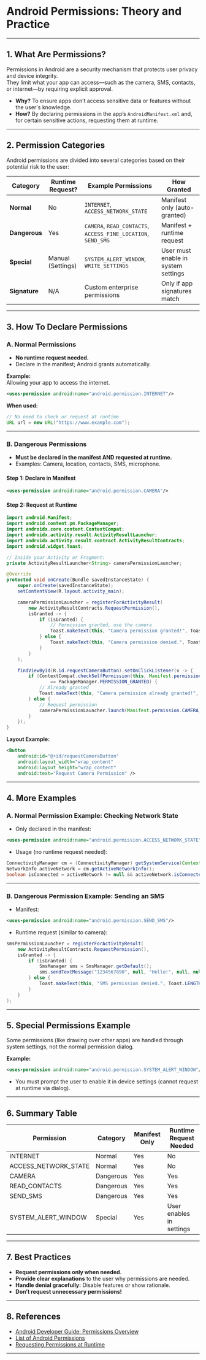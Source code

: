 # Android Permissions: Theory and Practice

---

## 1. **What Are Permissions?**

Permissions in Android are a security mechanism that protects user privacy and device integrity.  
They limit what your app can access—such as the camera, SMS, contacts, or internet—by requiring explicit approval.

- **Why?** To ensure apps don’t access sensitive data or features without the user's knowledge.
- **How?** By declaring permissions in the app’s `AndroidManifest.xml` and, for certain sensitive actions, requesting them at runtime.

---

## 2. **Permission Categories**

Android permissions are divided into several categories based on their potential risk to the user:

| Category           | Runtime Request? | Example Permissions                | How Granted                |
|--------------------|------------------|------------------------------------|----------------------------|
| **Normal**         | No               | `INTERNET`, `ACCESS_NETWORK_STATE` | Manifest only (auto-granted)|
| **Dangerous**      | Yes              | `CAMERA`, `READ_CONTACTS`, `ACCESS_FINE_LOCATION`, `SEND_SMS` | Manifest + runtime request |
| **Special**        | Manual (Settings)| `SYSTEM_ALERT_WINDOW`, `WRITE_SETTINGS` | User must enable in system settings |
| **Signature**      | N/A              | Custom enterprise permissions      | Only if app signatures match|

---

## 3. **How To Declare Permissions**

### **A. Normal Permissions**
- **No runtime request needed.**
- Declare in the manifest; Android grants automatically.

**Example:**  
Allowing your app to access the internet.
```xml
<uses-permission android:name="android.permission.INTERNET"/>
```
**When used:**  
```java
// No need to check or request at runtime
URL url = new URL("https://www.example.com");
```

---

### **B. Dangerous Permissions**
- **Must be declared in the manifest AND requested at runtime.**
- Examples: Camera, location, contacts, SMS, microphone.

#### **Step 1: Declare in Manifest**
```xml
<uses-permission android:name="android.permission.CAMERA"/>
```

#### **Step 2: Request at Runtime**
```java
import android.Manifest;
import android.content.pm.PackageManager;
import androidx.core.content.ContextCompat;
import androidx.activity.result.ActivityResultLauncher;
import androidx.activity.result.contract.ActivityResultContracts;
import android.widget.Toast;

// Inside your Activity or Fragment:
private ActivityResultLauncher<String> cameraPermissionLauncher;

@Override
protected void onCreate(Bundle savedInstanceState) {
    super.onCreate(savedInstanceState);
    setContentView(R.layout.activity_main);

    cameraPermissionLauncher = registerForActivityResult(
        new ActivityResultContracts.RequestPermission(),
        isGranted -> {
            if (isGranted) {
                // Permission granted, use the camera
                Toast.makeText(this, "Camera permission granted!", Toast.LENGTH_SHORT).show();
            } else {
                Toast.makeText(this, "Camera permission denied.", Toast.LENGTH_SHORT).show();
            }
        }
    );

    findViewById(R.id.requestCameraButton).setOnClickListener(v -> {
        if (ContextCompat.checkSelfPermission(this, Manifest.permission.CAMERA)
                == PackageManager.PERMISSION_GRANTED) {
            // Already granted
            Toast.makeText(this, "Camera permission already granted!", Toast.LENGTH_SHORT).show();
        } else {
            // Request permission
            cameraPermissionLauncher.launch(Manifest.permission.CAMERA);
        }
    });
}
```
**Layout Example:**
```xml
<Button
    android:id="@+id/requestCameraButton"
    android:layout_width="wrap_content"
    android:layout_height="wrap_content"
    android:text="Request Camera Permission" />
```

---

## 4. **More Examples**

### **A. Normal Permission Example: Checking Network State**
- Only declared in the manifest:
```xml
<uses-permission android:name="android.permission.ACCESS_NETWORK_STATE"/>
```
- Usage (no runtime request needed):
```java
ConnectivityManager cm = (ConnectivityManager) getSystemService(Context.CONNECTIVITY_SERVICE);
NetworkInfo activeNetwork = cm.getActiveNetworkInfo();
boolean isConnected = activeNetwork != null && activeNetwork.isConnectedOrConnecting();
```

---

### **B. Dangerous Permission Example: Sending an SMS**
- Manifest:
```xml
<uses-permission android:name="android.permission.SEND_SMS"/>
```
- Runtime request (similar to camera):
```java
smsPermissionLauncher = registerForActivityResult(
    new ActivityResultContracts.RequestPermission(),
    isGranted -> {
        if (isGranted) {
            SmsManager sms = SmsManager.getDefault();
            sms.sendTextMessage("1234567890", null, "Hello!", null, null);
        } else {
            Toast.makeText(this, "SMS permission denied.", Toast.LENGTH_SHORT).show();
        }
    }
);
```

---

## 5. **Special Permissions Example**

Some permissions (like drawing over other apps) are handled through system settings, not the normal permission dialog.

**Example:**  
```xml
<uses-permission android:name="android.permission.SYSTEM_ALERT_WINDOW"/>
```
- You must prompt the user to enable it in device settings (cannot request at runtime via dialog).

---

## 6. **Summary Table**

| Permission                  | Category   | Manifest Only | Runtime Request Needed |
|-----------------------------|------------|---------------|-----------------------|
| INTERNET                    | Normal     | Yes           | No                    |
| ACCESS_NETWORK_STATE        | Normal     | Yes           | No                    |
| CAMERA                      | Dangerous  | Yes           | Yes                   |
| READ_CONTACTS               | Dangerous  | Yes           | Yes                   |
| SEND_SMS                    | Dangerous  | Yes           | Yes                   |
| SYSTEM_ALERT_WINDOW         | Special    | Yes           | User enables in settings|

---

## 7. **Best Practices**

- **Request permissions only when needed.**
- **Provide clear explanations** to the user why permissions are needed.
- **Handle denial gracefully:** Disable features or show rationale.
- **Don’t request unnecessary permissions!**

---

## 8. **References**

- [Android Developer Guide: Permissions Overview](https://developer.android.com/guide/topics/permissions/overview)
- [List of Android Permissions](https://developer.android.com/reference/android/Manifest.permission)
- [Requesting Permissions at Runtime](https://developer.android.com/training/permissions/requesting)

---
